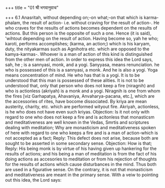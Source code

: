 +++
title = "01 श्री भगवानुवाच"

+++
6.1 Anasritah, without depending on;-on what;-on that which is
karma-phalam, the result of action- i.e. without craving for the result
of action-. He who craves for the results of actions becomes dependent
on the results of actions. But this person is the opposite of such a
one. Hence (it is said), 'wihtout depending on the result of action.
Having become so, yah he who; karoti, performs accomplishes; (karma, an
action;) which is his karyam, duty, the nityakarmas such as Agnihotra
etc. which are opposed to the kamya-karmas-. Whoever is a man of action
of this kind is distinguished from the other men of action. In order to
express this idea the Lord says, sah, he ; is a sannyasi, monk, and a
yogi. Sanyyasa, means renunciation. he who is possessed of this is a
sannyasi, a monk. And he is also a yogi. Yoga means concentration of
mind. He who has that is a yogi. It is to be understood that this man is
possessed of these alities. It is not to be understood that, only that
person who does not keep a fire (niragnih) and who is actionless
(akriyah) is a monk and a yogi. Niragnih is one from whom the fires
\[viz Garhapatya, Ahavaniya, Anvaharya-pacana, etc.\], which are the
accessories of rites, have bocome dissociated. By kriya are mean
austerity, charity, etc. which are performed wityout fire. Akriyah,
actionless, is he who does not have even such kriyas. Objection: Is it
not only with regard to one who does not keep a fire and is acitonless
that monasticsm and meditativeness are well known in the Vedas, Smrtis
and scriptures dealing with meditation; Why are monasticism and
meditativeness spoken of here with regard to one who keeps a fire and is
a man of action-which is not accepted as a fact; Reply: This defect does
not arise, because both are sought to be asserted in some secondary
sense. Objection: How is that; Reply: His being monk is by virtue of his
having given up hankering for the results of actions; and his being a
man of meditation is from the fact of his doing actions as accesories to
meditation or from his rejection of thoughts for the results of actions
which cause disturbances in the mind. Thus both are used in a figurative
sense. On the contrary, it is not that monasticism and meditativeness
are meant in the primary sense. With a veiw to pointing out this idea,
the Lord says:

